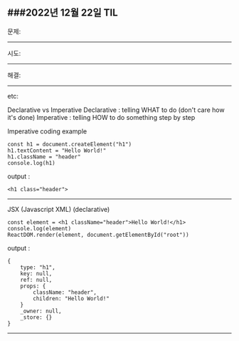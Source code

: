 ###2022년 12월 22일 TIL
---

문제: 


---
시도:


---
해결:


---
etc:

Declarative vs Imperative
Declarative : telling WHAT to do (don't care how it's done)
Imperative : telling HOW to do something step by step

Imperative coding example
```
const h1 = document.createElement("h1")
h1.textContent = "Hello World!"
h1.className = "header"
console.log(h1)
```


output :
```
<h1 class="header">
```

---

JSX (Javascript XML) (declarative)

```
const element = <h1 className="header">Hello World!</h1>
console.log(element)
ReactDOM.render(element, document.getElementById("root"))
```

output :
```
{
    type: "h1",
    key: null,
    ref: null,
    props: {
        className: "header",
        children: "Hello World!"
    }
    _owner: null,
    _store: {}
}
```

---